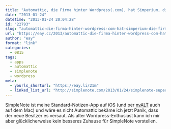 ```yaml
---
title: "Automattic, die Firma hinter Wordpress(.com), hat Simperium, die Firma hinter SimpleNote, gekauft"
date: "2013-01-24"
datetime: "2013-01-24 20:04:28"
id: "22793"
slug: "automattic-die-firma-hinter-wordpress-com-hat-simperium-die-firma-hinter-simplenote-gekauft"
url: "https://eay.cc/2013/automattic-die-firma-hinter-wordpress-com-hat-simperium-die-firma-hinter-simplenote-gekauft/"
author: "eay"
format: "link"
categories:
  - 0815
tags:
  - apps
  - automattic
  - simplenote
  - wordpress
meta:
  - yourls_shorturl: "https://eay.li/21m"
  - linked_list_url: "http://simplenote.com/2013/01/24/simplenote-supercharged/"
---
```


SimpleNote ist meine Standard-Notizen-App auf iOS (und per [nvALT](http://brettterpstra.com/projects/nvalt/) auch auf dem Mac) und wäre es nicht Automattic bekäme ich jetzt Panik, dass der neue Besitzer es versaut. Als alter Wordpress-Enthusiast kann ich mir aber glücklicherweise kein besseres Zuhause für SimpleNote vorstellen.
